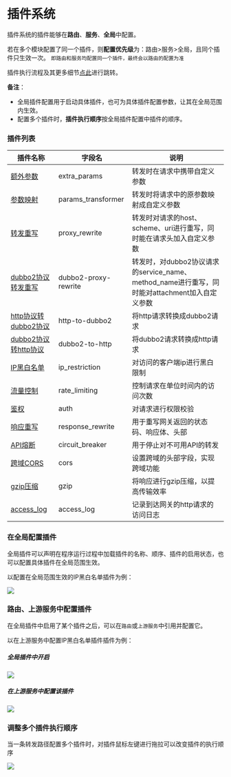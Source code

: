 # 插件系统
插件系统的插件能够在**路由**、**服务**、**全局**中配置。

若在多个模块配置了同一个插件，则**配置优先级**为：路由>服务>全局，且同个插件只生效一次。
`即路由和服务均配置同一个插件，最终会以路由的配置为准`

插件执行流程及其更多细节[点此](/docs/apinto/plugins/index.md)进行跳转。

**备注**：

* 全局插件配置用于启动具体插件，也可为具体插件配置参数，让其在全局范围内生效。
* 配置多个插件时，**插件执行顺序**按全局插件配置中插件的顺序。

### 插件列表

| 插件名称                                                            | 字段名                  | 说明                                                                 |
|-----------------------------------------------------------------|----------------------|--------------------------------------------------------------------|
| [额外参数](/docs/dashboard/plugins/extra_params.md)                 | extra_params         | 转发时在请求中携带自定义参数                                                     |
| [参数映射](/docs/dashboard/plugins/params_transformer.md)           | params_transformer   | 转发时将请求中的原参数映射成自定义参数                                                |
| [转发重写](/docs/dashboard/plugins/proxy_rewrite.md)                | proxy_rewrite        | 转发时对请求的host、scheme、uri进行重写，同时能在请求头加入自定义参数                          |
| [dubbo2协议转发重写](/docs/dashboard/plugins/dubbo2-proxy-rewrite.md) | dubbo2-proxy-rewrite | 转发时，对dubbo2协议请求的service_name、method_name进行重写，同时能对attachment加入自定义参数 |
| [http协议转dubbo2协议](/docs/dashboard/plugins/http-to-dubbo2.md)    | http-to-dubbo2       | 将http请求转换成dubbo2请求                                                 |
| [dubbo2协议转http协议](/docs/dashboard/plugins/dubbo2-to-http.md)    | dubbo2-to-http       | 将dubbo2请求转换成http请求                                                 |
| [IP黑白名单](/docs/dashboard/plugins/ip_restriction.md)             | ip_restriction       | 对访问的客户端ip进行黑白限制                                                    |
| [流量控制](/docs/dashboard/plugins/rate_limiting.md)                | rate_limiting        | 控制请求在单位时间内的访问次数                                                    |
| [鉴权](/docs/dashboard/plugins/auth.md)                           | auth                 | 对请求进行权限校验                                                          |
| [响应重写](/docs/dashboard/plugins/response_rewrite.md)             | response_rewrite     | 用于重写网关返回的状态码、响应体、头部                                                |
| [API熔断](/docs/dashboard/plugins/circuit_breaker.md)             | circuit_breaker      | 用于停止对不可用API的转发                                                     |
| [跨域CORS](/docs/dashboard/plugins/cors.md)                       | cors                 | 设置跨域的头部字段，实现跨域功能                                                   |
| [gzip压缩](/docs/dashboard/plugins/gzip.md)                       | gzip                 | 将响应进行gzip压缩，以提高传输效率                                                |
| [access_log](/docs/dashboard/plugins/access_log.md)             | access_log           | 记录到达网关的http请求的访问日志                                                 |

### 在全局配置插件

全局插件可以声明在程序运行过程中加载插件的名称、顺序、插件的启用状态，也可以配置具体插件在全局范围生效。

以配置在全局范围生效的IP黑白名单插件为例：

![](http://data.eolinker.com/course/278Av1X300b5732dab93e5fcdd210aa5eb875467134b0a7.gif)



### 路由、上游服务中配置插件

在全局插件中启用了某个插件之后，可以在`路由`或`上游服务`中引用并配置它。

以在上游服务中配置IP黑白名单插件插件为例：

##### 全局插件中开启

![](http://data.eolinker.com/course/vbliCUz01f0d2ca5032e1371d6ad857e834bbcb68ddae2a.gif)

##### 在上游服务中配置该插件

![](http://data.eolinker.com/course/MTlZ6FR7f97f1285f829250fbbf81f43d167f17a95b5b57.gif)

### 调整多个插件执行顺序

当一条转发路径配置多个插件时，对插件鼠标左键进行拖拉可以改变插件的执行顺序

![](http://data.eolinker.com/course/VR48zuKad94b8620f8318f41005fd946242c8a94054896a.gif)
